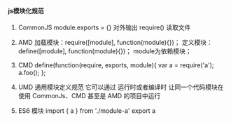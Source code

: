 

#### js模块化规范
 1. CommonJS
  module.exports = {} 对外输出
  require() 读取文件

 2. AMD 
  加载模块：require([module], function(module){})；
  定义模块：define([module], function(module){})； module为依赖模块；

 3. CMD
  define(function(require, exports, module){
   var a = require('a');
   a.foo();
  };

 4. UMD 通用模块定义规范 它可以通过 运行时或者编译时 让同一个代码模块在使用 CommonJs、CMD 甚至是 AMD 的项目中运行
 5. ES6 模块
   import { a } from './module-a'
   export a
